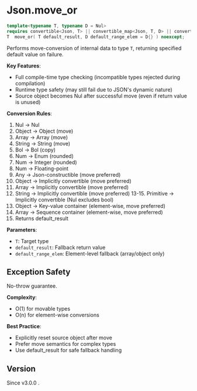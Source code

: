 # **Json.move_or**

```cpp
template<typename T, typename D = Nul>
requires convertible<Json, T> || convertible_map<Json, T, D> || convertible_array<Json, T, D>
T  move_or( T default_result, D default_range_elem = D{} ) noexcept;
```

Performs move-conversion of internal data to type `T`, returning specified default value on failure.

**Key Features**:
- Full compile-time type checking (incompatible types rejected during compilation)
- Runtime type safety (may still fail due to JSON's dynamic nature)
- Source object becomes Nul after successful move (even if return value is unused)

**Conversion Rules**:
1. Nul → Nul
2. Object → Object (move)
3. Array → Array (move)
4. String → String (move)
5. Bol → Bol (copy)
6. Num → Enum (rounded)
7. Num → Integer (rounded)
8. Num → Floating-point
9. Any → Json-constructible (move preferred)
10. Object → Implicitly convertible (move preferred)
11. Array → Implicitly convertible (move preferred)
12. String → Implicitly convertible (move preferred)
    13-15. Primitive → Implicitly convertible (Nul excludes bool)
16. Object → Key-value container (element-wise, move preferred)
17. Array → Sequence container (element-wise, move preferred)
18. Returns default_result

**Parameters**:
- `T`: Target type
- `default_result`: Fallback return value
- `default_range_elem`: Element-level fallback (array/object only)

## Exception Safety

No-throw guarantee.

**Complexity**:
- O(1) for movable types
- O(n) for element-wise conversions

**Best Practice**:
- Explicitly reset source object after move
- Prefer move semantics for complex types
- Use default_result for safe fallback handling

## Version

Since v3.0.0 .
